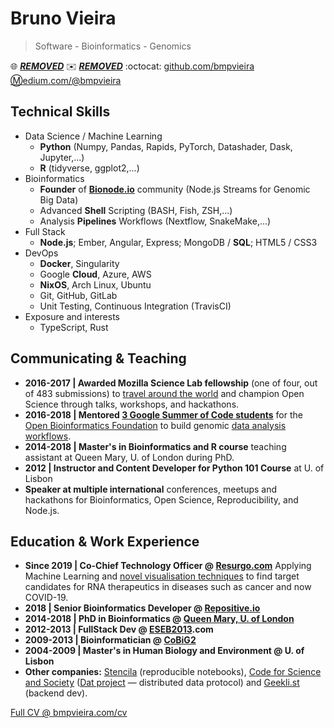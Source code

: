 # Bruno Vieira
> Software - Bioinformatics - Genomics

:globe_with_meridians: [***REMOVED***](https://***REMOVED***) :envelope: [***REMOVED***](mailto:***REMOVED***) :octocat: [github.com/bmpvieira](https://github.com/bmpvieira) [:m:edium.com/@bmpvieira](https://medium.com/@bmpvieira)

## Technical Skills
* Data Science / Machine Learning
  * **Python** (Numpy, Pandas, Rapids, PyTorch, Datashader, Dask, Jupyter,...)
  * **R** (tidyverse, ggplot2,...)
* Bioinformatics
  * **Founder** of **[Bionode.io](https://bionode.io)** community (Node.js Streams for Genomic Big Data)
  * Advanced **Shell** Scripting (BASH, Fish, ZSH,...)
  * Analysis **Pipelines** Workflows (Nextflow, SnakeMake,...)
* Full Stack
  * **Node.js**; Ember, Angular, Express; MongoDB / **SQL**; HTML5 / CSS3
* DevOps
  * **Docker**, Singularity
  * Google **Cloud**, Azure, AWS
  * **NixOS**, Arch Linux, Ubuntu
  * Git, GitHub, GitLab
  * Unit Testing, Continuous Integration (TravisCI)
* Exposure and interests
  * TypeScript, Rust

## Communicating & Teaching
* **2016-2017 | Awarded Mozilla Science Lab fellowship** (one of four, out of 483 submissions) to [travel around the world](https://github.com/bmpvieira/fellows-class-2016/blob/master/bruno/resume.md) and champion Open Science through talks, workshops, and hackathons.
* **2016-2018 | Mentored [3 Google Summer of Code students](https://summerofcode.withgoogle.com)** for the [Open Bioinformatics Foundation](https://www.open-bio.org) to build genomic [data analysis workflows](https://summerofcode.withgoogle.com/archive/2016/projects/5735739308376064/).
* **2014-2018 | Master's in Bioinformatics and R course** teaching assistant at Queen Mary, U. of London during PhD.
* **2012 | Instructor and Content Developer for Python 101 Course** at U. of Lisbon
* **Speaker at multiple international** conferences, meetups and hackathons for Bioinformatics, Open Science, Reproducibility, and Node.js.

## Education & Work Experience
* **Since 2019 | Co-Chief Technology Officer @ [Resurgo.com](https://resurgo.com)**
Applying Machine Learning and [novel visualisation techniques](https://youtu.be/t5UiF2do8rs) to find target candidates for RNA therapeutics in diseases such as cancer and now COVID-19.
* **2018 | Senior Bioinformatics Developer @ [Repositive.io](https://repositive.io)**
* **2014-2018 | PhD in Bioinformatics @ [Queen Mary, U. of London](https://wurmlab.github.io/tools/)**
* **2012-2013 | FullStack Dev @ [ESEB2013](http://eseb2013.com/).com**
* **2009-2013 | Bioinformatician @ [CoBiG2](https://ce3c.ciencias.ulisboa.pt/team/CoBiG2)**
* **2004-2009 | Master's in Human Biology and Environment @ U. of Lisbon**
* **Other companies:** [Stencila](https://stenci.la) (reproducible notebooks), [Code for Science and Society](https://codeforscience.org) ([Dat project](https://dat.foundation) — distributed data protocol) and [Geekli.st](https://twitter.com/gklst) (backend dev).

[Full CV @ bmpvieira.com/cv](http://bmpvieira.com/cv)

